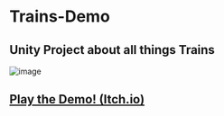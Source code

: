 # Trains-Demo
## Unity Project about all things Trains

![image](https://github.com/user-attachments/assets/25967f7a-266e-404e-9c76-b69497baf96e)

## [Play the Demo! (Itch.io)](https://joetacogames.itch.io/train-demo)
